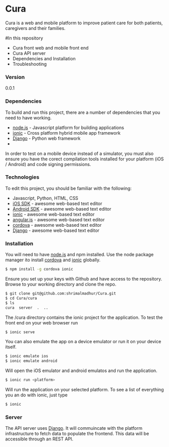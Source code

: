 # Cura

Cura is a web and mobile platform to improve patient care for both patients, caregivers and their families.

#In this repository
  - Cura front web and mobile front end
  - Cura API server
  - Dependencies and Installation
  - Troubleshooting

### Version
0.0.1

### Dependencies

To build and run this project, there are a number of dependencies that you need to have working.

* [node.js] - Javascript platform for building applications
* [ionic] - Cross platform hybrid mobile app framework
* [Django] - Python web framework
*
In order to test on a mobile device instead of a simulator, you must also ensure you have the corect compilation tools installed for your platform (iOS / Android) and code signing permissions.

### Technologies

To edit this project, you should be familiar with the following:
* Javascript, Python, HTML, CSS
* [iOS SDK] - awesome web-based text editor
* [Android SDK] - awesome web-based text editor
* [ionic] - awesome web-based text editor
 * [angular.js] - awesome web-based text editor
 * [cordova] - awesome web-based text editor
* [Django] - awesome web-based text editor

### Installation

You will need to have [node.js] and npm installed. Use the node package manager ito install  [cordova] and [ionic] globally.

```sh
$ npm install -g cordova ionic
```
Ensure you set up your keys with Github and have access to the repository. Browse to your working directory and clone the repo.
```sh
$ git clone git@github.com:shrimalmadhur/Cura.git
$ cd Cura/cura
$ ls
cura  server  .  ..
```
The /cura directory contains the ionic project for the application. To test the front end on your web browser run
```sh
$ ionic serve
```
You can also emulate the app on a device emulator or run it on your device itself.
```sh
$ ionic emulate ios
$ ionic emulate android
```
Will open the iOS emulator and android emulatos and run the application.
```sh
$ ionic run <platform>
```
Will run the application on your selected platform. To see a list of everything you an do with ionic, just type
```sh
$ ionic
```
### Server

The API server uses [Django]. It will commuincate with the platform infrastructure to fetch data to populate the frontend. This data will be accessible through an REST API.


[ionic]:http://ionicframework.com/docs/guide/installation.html
[node.js]:http://nodejs.org
[Django]:https://www.djangoproject.com
[iOS SDK]:https://developer.apple.com/devcenter/ios/index.action
[Android SDK]:http://developer.android.com/sdk/index.html
[angular.js]:http://angularjs.org
[cordova]:http://cordova.apache.org

